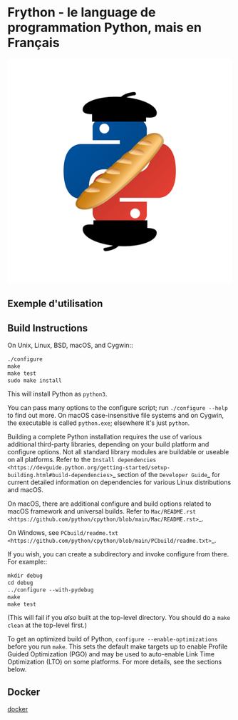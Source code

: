 # Frython - le language de programmation Python, mais en Français

<p align="center">
  <img src="./logo.svg">
</p>

## Exemple d'utilisation

## Build Instructions

On Unix, Linux, BSD, macOS, and Cygwin::

    ./configure
    make
    make test
    sudo make install

This will install Python as ``python3``.

You can pass many options to the configure script; run ``./configure --help``
to find out more.  On macOS case-insensitive file systems and on Cygwin,
the executable is called ``python.exe``; elsewhere it's just ``python``.

Building a complete Python installation requires the use of various
additional third-party libraries, depending on your build platform and
configure options.  Not all standard library modules are buildable or
useable on all platforms.  Refer to the
`Install dependencies <https://devguide.python.org/getting-started/setup-building.html#build-dependencies>`_
section of the `Developer Guide`_ for current detailed information on
dependencies for various Linux distributions and macOS.

On macOS, there are additional configure and build options related
to macOS framework and universal builds.  Refer to `Mac/README.rst
<https://github.com/python/cpython/blob/main/Mac/README.rst>`_.

On Windows, see `PCbuild/readme.txt
<https://github.com/python/cpython/blob/main/PCbuild/readme.txt>`_.

If you wish, you can create a subdirectory and invoke configure from there.
For example::

    mkdir debug
    cd debug
    ../configure --with-pydebug
    make
    make test

(This will fail if you *also* built at the top-level directory.  You should do
a ``make clean`` at the top-level first.)

To get an optimized build of Python, ``configure --enable-optimizations``
before you run ``make``.  This sets the default make targets up to enable
Profile Guided Optimization (PGO) and may be used to auto-enable Link Time
Optimization (LTO) on some platforms.  For more details, see the sections
below.

## Docker

[docker](https://hub.docker.com/r/magiclemp/frython)
